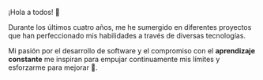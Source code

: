 ¡Hola a todos! 👋

Durante los últimos cuatro años, me he sumergido en diferentes proyectos 
que han perfeccionado mis habilidades a través de diversas tecnologías.

Mi pasión por el desarrollo de software y el compromiso con el **aprendizaje constante** me inspiran 
para empujar continuamente mis límites y esforzarme para mejorar 💪.